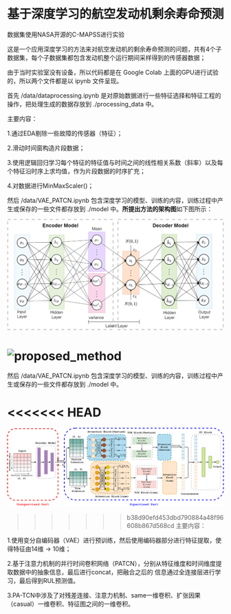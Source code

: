 # 基于深度学习的航空发动机剩余寿命预测
数据集使用NASA开源的C-MAPSS进行实验

这是一个应用深度学习的方法来对航空发动机的剩余寿命预测的问题，共有4个子数据集，每个子数据集都包含发动机整个运行期间采样得到的传感器数据；

由于当时实验室没有设备，所以代码都是在	Google Colab 上面的GPU进行试验的，所以两个文件都是以 ipynb 文件呈现。

首先 /data/dataprocessing.ipynb 是对原始数据进行一些特征选择和特征工程的操作，把处理生成的数据存放到 ./processing_data 中。

主要内容：

1.通过EDA剔除一些故障的传感器（特征）；

2.滑动时间窗构造片段数据；

3.使用逻辑回归学习每个特征的特征值与时间之间的线性相关系数（斜率）以及每个特征沿时序上求均值，作为片段数据的时序扩充；

4.对数据进行MinMaxScaler()；

然后 /data/VAE_PATCN.ipynb 包含深度学习的模型、训练的内容，训练过程中产生或保存的一些文件都存放到 ./model 中。**所提出方法的架构图**如下图所示：

![proposed_method](./picture/VAE.png)

![proposed_method](D:/桌面/重要文献/刷题/Typora笔记/相关图片/proposed_method.png)
=======
然后 /data/VAE_PATCN.ipynb 包含深度学习的模型、训练的内容，训练过程中产生或保存的一些文件都存放到 ./model 中。

<<<<<<< HEAD
=======
![proposed_method](./picture/proposed_method.png)

>>>>>>> b38d90efd453dbd790884a48f96608b867d568cd
主要内容：

1.使用变分自编码器（VAE）进行预训练，然后使用编码器部分进行特征提取，使得特征由14维 -> 10维；

2.基于注意力机制的并行时间卷积网络（PATCN），分别从特征维度和时间维度提取数据中的抽象信息，最后进行concat，把融合之后的
信息通过全连接层进行学习，最后得到RUL预测值。

3.PA-TCN中涉及了对残差连接、注意力机制、same一维卷积、扩张因果（casual）一维卷积、特征图之间的一维卷积。

